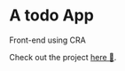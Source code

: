 # A todo App

Front-end using CRA

Check out the project [here 💙](https://davydx7.github.io/Task-Manager/).
